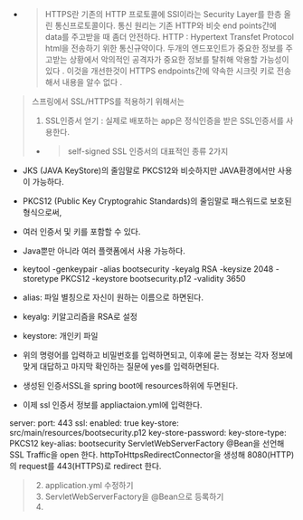 
- > HTTPS란 기존의 HTTP 프로토콜에 SSl이라는 Security Layer를 한층 올린 통신프로토콜이다.
  > 통신 원리는 기존 HTTP와 비슷 end points간에 data를 주고받을 때 좀더 안전하다.
  > HTTP : Hypertext Transfet Protocol html을 전송하기 위한 통신규약이다.
  > 두개의 엔드포인트가 중요한 정보를 주고받는 상황에서 악의적인 공격자가 중요한 정보를 탈취해 악용할 가능성이 있다 .
  > 이것을 개선한것이 HTTPS endpoints간에 약속한 시크릿 키로 전송해서 내용을 알수 없다 .
  > 
> 스프링에서 SSL/HTTPS를 적용하기 위해서는 
> 1. SSL인증서 얻기  : 실제로 배포하는 app은 정식인증을 받은 SSL인증서를 사용한다.
> - >self-signed SSL 인증서의 대표적인 종류 2가지

* JKS (JAVA KeyStore)의 줄임말로 PKCS12와 비슷하지만 JAVA환경에서만 사용이 가능하다.

* PKCS12 (Public Key Cryptograhic Standards)의 줄임말로 패스워드로 보호된 형식으로써, 
* 여러 인증서 및 키를 포함할 수 있다. 
* Java뿐만 아니라 여러 플랫폼에서 사용 가능하다.
* keytool -genkeypair -alias bootsecurity -keyalg RSA -keysize 2048 -storetype PKCS12 -keystore bootsecurity.p12 -validity 3650
* alias: 파일 별칭으로 자신이 원하는 이름으로 하면된다.
* keyalg: 키알고리즘을 RSA로 설정 
* keystore: 개인키 파일 
* 위의 명령어를 입력하고 비밀번호를 입력하면되고, 이후에 묻는 정보는 각자 정보에 맞게 대답하고 마지막 확인하는 질문에 yes를 입력하면된다.
* 생성된 인증서SSL을 spring boot에 resources하위에 두면된다.
* 이제 ssl 인증서 정보를 appliactaion.yml에 입력한다.

server:
port: 443
ssl:
enabled: true
key-store: src/main/resources/bootsecurity.p12
key-store-password:
key-store-type: PKCS12
key-alias: bootsecurity
ServletWebServerFactory @Bean을 선언해 SSL Traffic을 open 한다.
httpToHttpsRedirectConnector을 생성해 8080(HTTP)의 request를 443(HTTPS)로 redirect 한다.

> 2. application.yml 수정하기 
> 3. ServletWebServerFactory을 @Bean으로 등록하기 
> 4. 